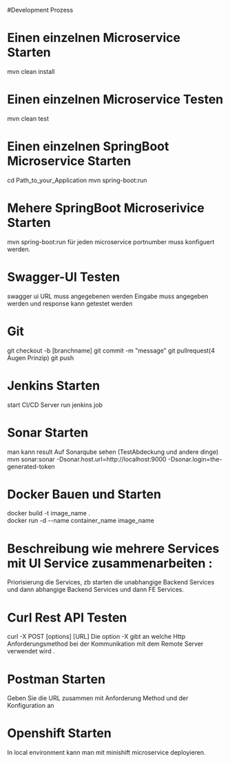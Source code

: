 #Development Prozess

# Einen einzelnen Microservice Starten
 mvn clean install
# Einen einzelnen Microservice Testen
 mvn clean test 
# Einen einzelnen SpringBoot Microservice Starten
cd Path_to_your_Application
mvn spring-boot:run 
# Mehere SpringBoot Microserivice Starten
mvn spring-boot:run
für jeden microservice portnumber muss konfiguert werden.
# Swagger-UI Testen
swagger ui URL muss angegebenen werden
Eingabe muss angegeben werden und response kann getestet werden
# Git
git checkout -b [branchname]
git commit -m "message"
git pullrequest(4 Augen Prinzip)
git push  
# Jenkins Starten
start CI/CD Server
run jenkins job 
# Sonar Starten   
man kann result Auf Sonarqube sehen (TestAbdeckung und andere dinge)
mvn sonar:sonar -Dsonar.host.url=http://localhost:9000
-Dsonar.login=the-generated-token  
# Docker Bauen und Starten
docker build -t image_name .	
docker run -d --name container_name image_name
# Beschreibung wie mehrere Services mit UI Service zusammenarbeiten :
Priorisierung die Services,
   zb starten die unabhangige Backend Services und dann abhangige Backend Services und dann FE Services.  
# Curl Rest API Testen
curl -X POST [options] [URL]
Die option -X gibt an welche Http Anforderungsmethod bei der Kommunikation mit dem Remote Server verwendet wird  .
# Postman Starten
Geben Sie die URL zusammen mit Anforderung Method und der Konfiguration an
# Openshift Starten  
In local  environment kann man mit minishift microservice deployieren.

